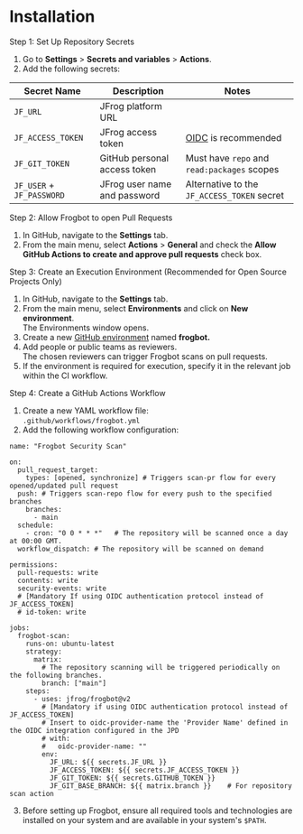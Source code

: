 # Installation

Step 1: Set Up Repository Secrets

1. Go to **Settings** > **Secrets and variables** > **Actions**.
2. Add the following secrets:

| Secret Name               | Description                  | Notes                                                   |
| ------------------------- | ---------------------------- | ------------------------------------------------------- |
| `JF_URL`                  | JFrog platform URL           |                                                         |
| `JF_ACCESS_TOKEN`         | JFrog access token           | [OIDC](openid-connect-authentication.md) is recommended |
| `JF_GIT_TOKEN`            | GitHub personal access token | Must have `repo` and `read:packages` scopes             |
| `JF_USER` + `JF_PASSWORD` | JFrog user name and password | Alternative to the `JF_ACCESS_TOKEN` secret             |

Step 2: Allow Frogbot to open Pull Requests

1. In GitHub, navigate to the **Settings** tab.&#x20;
2. From the main menu, select **Actions** > **General** and check the **Allow GitHub Actions to create and approve pull requests** check box.

Step 3: Create an Execution Environment (Recommended for Open Source Projects Only)

1. In GitHub, navigate to the **Settings** tab.
2. From the main menu, select **Environments** and click on **New environment**.\
   The Environments window opens.
3. Create a new [GitHub environment](https://docs.github.com/en/actions/deployment/targeting-different-environments/using-environments-for-deployment#creating-an-environment) named **frogbot.**
4. Add people or public teams as reviewers. \
   The chosen reviewers can trigger Frogbot scans on pull requests.
5. If the environment is required for execution, specify it in the relevant job within the CI workflow.

Step 4: Create a GitHub Actions Workflow

1. Create a new YAML workflow file: \
   `.github/workflows/frogbot.yml`
2. Add the following workflow configuration:

```
name: "Frogbot Security Scan"

on:
  pull_request_target: 
    types: [opened, synchronize] # Triggers scan-pr flow for every opened/updated pull request
  push: # Triggers scan-repo flow for every push to the specified branches
    branches:
      - main
  schedule:
    - cron: "0 0 * * *"   # The repository will be scanned once a day at 00:00 GMT.
  workflow_dispatch: # The repository will be scanned on demand

permissions:
  pull-requests: write
  contents: write
  security-events: write
  # [Mandatory If using OIDC authentication protocol instead of JF_ACCESS_TOKEN]
  # id-token: write

jobs:
  frogbot-scan:
    runs-on: ubuntu-latest
    strategy:
      matrix:
        # The repository scanning will be triggered periodically on the following branches.
        branch: ["main"]
    steps:
      - uses: jfrog/frogbot@v2
        # [Mandatory if using OIDC authentication protocol instead of JF_ACCESS_TOKEN]
        # Insert to oidc-provider-name the 'Provider Name' defined in the OIDC integration configured in the JPD
        # with:
        #   oidc-provider-name: ""
        env:
          JF_URL: ${{ secrets.JF_URL }}
          JF_ACCESS_TOKEN: ${{ secrets.JF_ACCESS_TOKEN }}
          JF_GIT_TOKEN: ${{ secrets.GITHUB_TOKEN }}
          JF_GIT_BASE_BRANCH: ${{ matrix.branch }}    # For repository scan action
```

3. Before setting up Frogbot, ensure all required tools and technologies are installed on your system and are available in your system's `$PATH`.&#x20;

